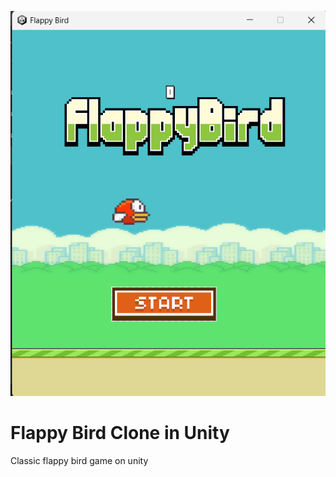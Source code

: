 ![image](https://github.com/AlexN09/Flappy-Bird/blob/main/Assets/GameScreen.png)
# Flappy Bird Clone in Unity
Сlassic flappy bird game on unity

